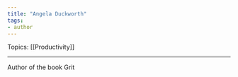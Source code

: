 ```yaml
---
title: "Angela Duckworth"
tags:
- author
---
```


Topics: [[Productivity]]

---

Author of the book Grit

